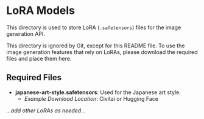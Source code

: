 # LoRA Models

This directory is used to store LoRA (`.safetensors`) files for the image generation API.

This directory is ignored by Git, except for this README file. To use the image generation features that rely on LoRAs, please download the required files and place them here.

## Required Files

*   **japanese-art-style.safetensors**: Used for the Japanese art style.
    *   *Example Download Location*: Civitai or Hugging Face

*...add other LoRAs as needed...*